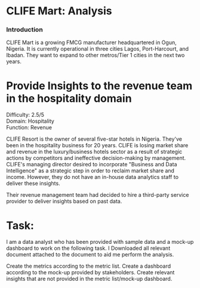 # CLIFE Mart: Analysis

### Introduction

CLIFE Mart is a growing FMCG manufacturer headquartered in Ogun, Nigeria. It is currently operational in three cities Lagos, Port-Harcourt, and Ibadan. They want to expand to other metros/Tier 1 cities in the next two years.

# Provide Insights to the revenue team in the hospitality domain

Difficulty: 2.5/5                     
Domain: Hospitality                  
Function: Revenue

CLIFE Resort is the owner of several five-star hotels in Nigeria. They've been in the hospitality business for 20 years. CLIFE is losing market share and revenue in the luxury/business hotels sector as a result of strategic actions by competitors and ineffective decision-making by management. CLIFE's managing director desired to incorporate "Business and Data Intelligence" as a strategic step in order to reclaim market share and income. However, they do not have an in-house data analytics staff to deliver these insights.

Their revenue management team had decided to hire a third-party service provider to deliver insights based on past data.

# Task: 
I am a data analyst who has been provided with sample data and a mock-up dashboard to work on the following task. 
I Downloaded all relevant document attached to the document to aid me perform the analysis.

 Create the metrics according to the metric list.
 Create a dashboard according to the mock-up provided by stakeholders.
 Create relevant insights that are not provided in the metric list/mock-up dashboard.
